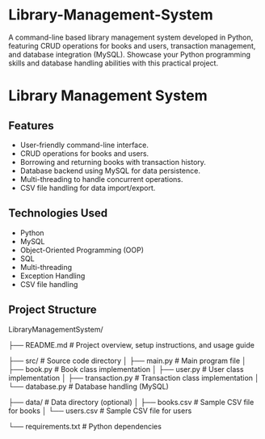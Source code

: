 # Library-Management-System
A command-line based library management system developed in Python, featuring CRUD operations for books and users, transaction management, and database integration (MySQL).  Showcase your Python programming skills and database handling abilities with this practical project.
# Library Management System


## Features

- User-friendly command-line interface.
- CRUD operations for books and users.
- Borrowing and returning books with transaction history.
- Database backend using MySQL for data persistence.
- Multi-threading to handle concurrent operations.
- CSV file handling for data import/export.

## Technologies Used

- Python
- MySQL
- Object-Oriented Programming (OOP)
- SQL
- Multi-threading
- Exception Handling
- CSV file handling

## Project Structure

LibraryManagementSystem/

├── README.md # Project overview, setup instructions, and usage guide

├── src/ # Source code directory
│ ├── main.py # Main program file
│ ├── book.py # Book class implementation
│ ├── user.py # User class implementation
│ ├── transaction.py # Transaction class implementation
│ └── database.py # Database handling (MySQL)

├── data/ # Data directory (optional)
│ ├── books.csv # Sample CSV file for books
│ └── users.csv # Sample CSV file for users

└── requirements.txt # Python dependencies

